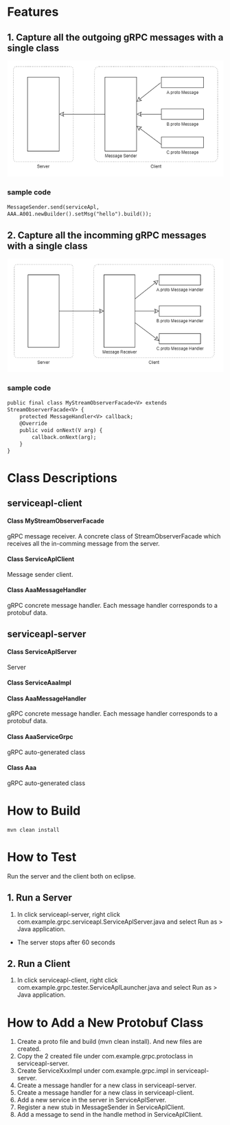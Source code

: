 # Features

## 1. Capture all the outgoing gRPC messages with a single class
![alt](https://github.com/tanoshim/grpc-message-facade/blob/master/pic/grpc-message-facade%20-%20out.png)

### sample code
```
MessageSender.send(serviceApl, AAA.A001.newBuilder().setMsg("hello").build());

```
## 2. Capture all the incomming gRPC messages with a single class
![alt](https://github.com/tanoshim/grpc-message-facade/blob/master/pic/grpc-message-facade%20-%20in.png)
### sample code
```
public final class MyStreamObserverFacade<V> extends StreamObserverFacade<V> {
	protected MessageHandler<V> callback;
	@Override
	public void onNext(V arg) {
		callback.onNext(arg);		
	}
}
```

# Class Descriptions
## serviceapl-client
#### Class MyStreamObserverFacade
gRPC message receiver. A concrete class of StreamObserverFacade which receives all the in-comming message from the server.
#### Class ServiceAplClient
Message sender client.
#### Class AaaMessageHandler
gRPC concrete message handler. Each message handler corresponds to a protobuf data. 

## serviceapl-server
#### Class ServiceAplServer
Server 
#### Class ServiceAaaImpl
#### Class AaaMessageHandler
gRPC concrete message handler. Each message handler corresponds to a protobuf data. 
#### Class AaaServiceGrpc
gRPC auto-generated class
#### Class Aaa
gRPC auto-generated class

# How to Build
```
mvn clean install
```
# How to Test
Run the server and the client both on eclipse.
## 1. Run a Server
1. In click serviceapl-server, right click com.example.grpc.serviceapl.ServiceAplServer.java and select Run as > Java application.
* The server stops after 60 seconds
## 2. Run a Client
1. In click serviceapl-client, right click com.example.grpc.tester.ServiceAplLauncher.java and select Run as > Java application.


# How to Add a New Protobuf Class
1. Create a proto file and build (mvn clean install). And new files are created.
1. Copy the 2 created file under com.example.grpc.protoclass in serviceapl-server.
1. Create ServiceXxxImpl under com.example.grpc.impl in serviceapl-server.
1. Create a message handler for a new class in serviceapl-server.
1. Create a message handler for a new class in serviceapl-client.
1. Add a new service in the server in ServiceAplServer.
1. Register a new stub in MessageSender in ServiceAplClient.
1. Add a message to send in the handle method in ServiceAplClient.


